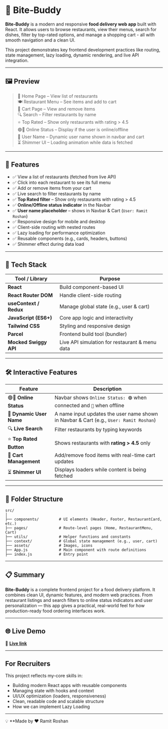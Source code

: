 # 🍔 Bite‑Buddy

**Bite‑Buddy** is a modern and responsive **food delivery web app** built with React. It allows users to browse restaurants, view their menus, search for dishes, filter by top-rated options, and manage a shopping cart - all with smooth navigation and a clean UI.

This project demonstrates key frontend development practices like routing, state management, lazy loading, dynamic rendering, and live API integration.

---

## 🖼️ Preview

> 📍 Home Page – View list of restaurants  
> 🍽️ Restaurant Menu – See items and add to cart  
> 🛒 Cart Page – View and remove items  
> 🔍 Search – Filter restaurants by name  
> ⭐ Top Rated – Show only restaurants with rating > 4.5  
> 🟢🔴 Online Status – Display if the user is online/offline  
> 👤 User Name – Dynamic user name shown in navbar and cart  
> ⏳ Shimmer UI – Loading animation while data is fetched

---

## 🚀 Features

- ✅ View a list of restaurants (fetched from live API)
- ✅ Click into each restaurant to see its full menu
- ✅ Add or remove items from your cart
- ✅ Live search to filter restaurants by name
- ✅ **Top Rated filter** – Show only restaurants with rating > 4.5
- ✅ **Online/Offline status indicator** in the Navbar
- ✅ **User name placeholder** – shows in Navbar & Cart (`User: Ramit Roshan`)
- ✅ Responsive design for mobile and desktop
- ✅ Client-side routing with nested routes
- ✅ Lazy loading for performance optimization
- ✅ Reusable components (e.g., cards, headers, buttons)
- ✅ Shimmer effect during data load

---

## 🧰 Tech Stack

| Tool / Library        | Purpose                                                        |
|------------------------|----------------------------------------------------------------|
| **React**              | Build component-based UI                                       |
| **React Router DOM**   | Handle client-side routing                                     |
| **useContext / Redux** | Manage global state (e.g., user & cart)                        |
| **JavaScript (ES6+)**  | Core app logic and interactivity                               |
| **Tailwind CSS**       | Styling and responsive design                                  |
| **Parcel**             | Frontend build tool (bundler)                                  |
| **Mocked Swiggy API**  | Live API simulation for restaurant & menu data                 |

---

## 🛠️ Interactive Features

| Feature                        | Description                                                                 |
|-------------------------------|-----------------------------------------------------------------------------|
| 🟢🔴 **Online Status**        | Navbar shows `Online Status: 🟢` when connected and `🔴` when offline        |
| 👤 **Dynamic User Name**      | A name input updates the user name shown in Navbar & Cart (e.g., `User: Ramit Roshan`) |
| 🔍 **Live Search**            | Filter restaurants by typing keywords                                       |
| ⭐ **Top Rated Button**       | Shows restaurants with **rating > 4.5** only                                |
| 🛒 **Cart Management**        | Add/remove food items with real-time cart updates                           |
| ⏳ **Shimmer UI**             | Displays loaders while content is being fetched                            |

---

## 📁 Folder Structure

```
src/
│
├── components/         # UI elements (Header, Footer, RestaurantCard, etc.)
├── pages/              # Route-level pages (Home, RestaurantMenu, Cart)
├── utils/              # Helper functions and constants
├── context/            # Global state management (e.g., user, cart)
├── assets/             # Images, icons
├── App.js              # Main component with route definitions
├── index.js            # Entry point
```

---

## 📋 Summary

**Bite-Buddy** is a complete frontend project for a food delivery platform. It combines clean UI, dynamic features, and modern web practices. From restaurant listings and search filters to online status indicators and user personalization — this app gives a practical, real-world feel for how production-ready food ordering interfaces work.

---

## 🌐 Live Demo

🚀 [**Live link**](https://bite-buddy-git-main-ramit-roshans-projects.vercel.app/)

 
---

## For Recruiters

This project reflects my-core skills in:

- Building modern React apps with reusable components
- Managing state with hooks and context
- UI/UX optimization (loaders, responsiveness)
- Clean, readable code and scalable structure
- How we can implement Lazy Loading

 
---

💡 **Made by ❤️ Ramit Roshan

